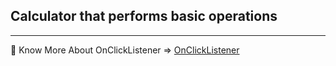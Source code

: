 ## Calculator that performs basic operations 

---
💠 Know More About OnClickListener =>  [OnClickListener](https://developer.android.com/reference/android/view/View.OnClickListener)
